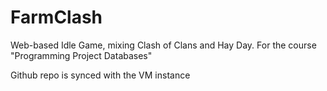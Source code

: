 # FarmClash
Web-based Idle Game, mixing Clash of Clans and Hay Day. For the course "Programming Project Databases"

Github repo is synced with the VM instance